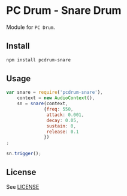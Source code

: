 # PC Drum - Snare Drum

Module for `PC Drum`.

## Install

```bash
npm install pcdrum-snare
```

## Usage

```js
var snare = require('pcdrum-snare'),
    context = new AudioContext(),
    sn = snare(context,
              {freq: 550,
               attack: 0.001,
               decay: 0.05,
               sustain: 0,
               release: 0.1
              })
;

sn.trigger();
```

## License

See [LICENSE](LICENSE)
